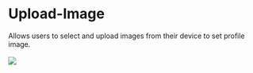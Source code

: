 # Upload-Image

Allows users to select and upload images from their device to set profile image.
<br/>
<br/>
<img src="../../asset/Upload-Image.png" />
